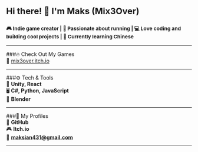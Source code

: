 # <sub>Hi there! 👋 I'm Maks (Mix3Over)</sub>

### <sub>🎮 Indie game creator | 🏃 Passionate about running | 💻 Love coding and building cool projects | 🏯 Currently learning Chinese</sub>  

---  

###🔥 Check Out My Games</sub>  
🔗 [mix3over.itch.io](https://mix3over.itch.io/)</sub>  

---  

###⚙️ Tech & Tools</sub>  
🚀 **Unity, React**</sub>  
🖥️ **C#, Python, JavaScript**</sub>  
🎨 **Blender**</sub>  

---  

###📌 My Profiles</sub>  
📣 **GitHub**</sub>  
🎮 **Itch.io**</sub>  
📧 **maksian431@gmail.com**</sub>  

---

